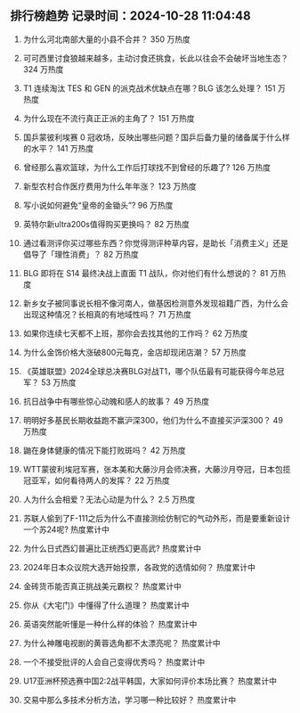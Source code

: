 
## 排行榜趋势 记录时间：2024-10-28 11:04:48
  
  1. 为什么河北南部大量的小县不合并？ 350 万热度
    
  2. 可可西里讨食狼越来越多，主动讨食还挑食，长此以往会不会破坏当地生态？ 324 万热度
    
  3. T1 连续淘汰 TES 和 GEN 的派克战术优缺点在哪？BLG 该怎么处理？ 151 万热度
    
  4. 为什么现在不流行真正正派的主角了？ 151 万热度
    
  5. 国乒蒙彼利埃赛 0 冠收场，反映出哪些问题？国乒后备力量的储备属于什么样的水平？ 141 万热度
    
  6. 曾经那么喜欢篮球，为什么工作后打球找不到曾经的乐趣了? 126 万热度
    
  7. 新型农村合作医疗费用为什么年年涨？ 123 万热度
    
  8. 写小说如何避免“皇帝的金锄头”? 96 万热度
    
  9. 英特尔新ultra200s值得购买更换吗？ 82 万热度
    
  10. 通过看测评你买过哪些东西？你觉得测评种草内容，是助长「消费主义」还是倡导了「理性消费」？ 82 万热度
    
  11. BLG 即将在 S14 最终决战上直面 T1 战队，你对他们有什么想说的？ 81 万热度
    
  12. 新乡女子被同事说长相不像河南人，做基因检测意外发现祖籍广西，为什么会出现这种情况？长相真的有地域性吗？ 71 万热度
    
  13. 如果你连续七天都不上班，那你会去找其他的工作吗？ 62 万热度
    
  14. 为什么金饰价格大涨破800元每克，金店却现闭店潮？ 57 万热度
    
  15. 《英雄联盟》2024全球总决赛BLG对战T1，哪个队伍最有可能获得今年总冠军？ 53 万热度
    
  16. 抗日战争中有哪些惊心动魄和感人的故事？ 49 万热度
    
  17. 明明好多基民长期收益跑不赢沪深300，他们为什么不直接买沪深300？ 49 万热度
    
  18. 鼬在身体健康的情况下能打败斑吗？ 42 万热度
    
  19. WTT蒙彼利埃冠军赛，张本美和大藤沙月会师决赛，大藤沙月夺冠，日本包揽冠亚军，如何看待两人的发挥？ 22 万热度
    
  20. 人为什么会相爱？无法心动是为什么？ 2.5 万热度
    
  21. 苏联人偷到了F-111之后为什么不直接测绘仿制它的气动外形，而是要重新设计一个苏24呢? 热度累计中
    
  22. 为什么日式西幻普遍比正统西幻更高武? 热度累计中
    
  23. 2024年日本众议院大选开始投票，各政党的选情如何？ 热度累计中
    
  24. 金砖货币能否真正挑战美元霸权？ 热度累计中
    
  25. 你从《大宅门》中懂得了什么道理？ 热度累计中
    
  26. 英语突然能听懂是一种什么样的体验？ 热度累计中
    
  27. 为什么神雕电视剧的黄蓉选角都不太漂亮呢？ 热度累计中
    
  28. 一个不接受批评的人会自己变得优秀吗？ 热度累计中
    
  29. U17亚洲杯预选赛中国2:2战平韩国，大家如何评价本场比赛？ 热度累计中
    
  30. 交易中那么多技术分析方法，学习哪一种比较好？ 热度累计中
    